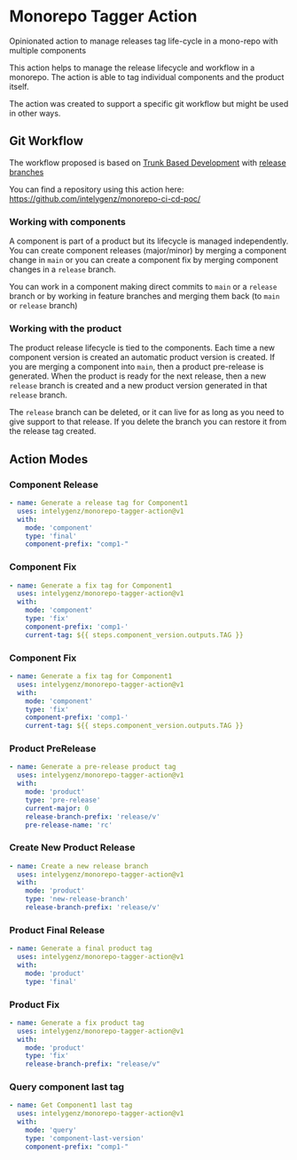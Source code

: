 # Monorepo Tagger Action

Opinionated action to manage releases tag life-cycle in a mono-repo with multiple components

This action helps to manage the release lifecycle and workflow in a monorepo. The action is able to tag individual 
components and the product itself.

The action was created to support a specific git workflow but might be used in other ways.

## Git Workflow

The workflow proposed is based on [Trunk Based Development](https://trunkbaseddevelopment.com/) with 
[release branches](https://trunkbaseddevelopment.com/branch-for-release/)

You can find a repository using this action here: https://github.com/intelygenz/monorepo-ci-cd-poc/

### Working with components

A component is part of a product but its lifecycle is managed independently. You can create component releases (major/minor)
by merging a component change in `main` or you can create a component fix by merging component changes in a `release` branch.

You can work in a component making direct commits to `main` or a `release` branch or by working in feature branches and
merging them back (to `main` or `release` branch)

### Working with the product

The product release lifecycle is tied to the components. Each time a new component version is created an automatic product
version is created. If you are merging a component into `main`, then a product pre-release is generated. When the product
is ready for the next release, then a new `release` branch is created and a new product version generated in that `release` branch.

The `release` branch can be deleted, or it can live for as long as you need to give support to that release. If you delete
the branch you can restore it from the release tag created.

## Action Modes

### Component Release

```yaml
- name: Generate a release tag for Component1
  uses: intelygenz/monorepo-tagger-action@v1
  with:
    mode: 'component'
    type: 'final'
    component-prefix: "comp1-"
```

### Component Fix

```yaml
- name: Generate a fix tag for Component1
  uses: intelygenz/monorepo-tagger-action@v1
  with:
    mode: 'component'
    type: 'fix'
    component-prefix: 'comp1-'
    current-tag: ${{ steps.component_version.outputs.TAG }}
```

### Component Fix

```yaml
- name: Generate a fix tag for Component1
  uses: intelygenz/monorepo-tagger-action@v1
  with:
    mode: 'component'
    type: 'fix'
    component-prefix: 'comp1-'
    current-tag: ${{ steps.component_version.outputs.TAG }}
```

### Product PreRelease  

```yaml
- name: Generate a pre-release product tag
  uses: intelygenz/monorepo-tagger-action@v1
  with:
    mode: 'product'
    type: 'pre-release'
    current-major: 0
    release-branch-prefix: 'release/v'
    pre-release-name: 'rc'
```

### Create New Product Release

```yaml
- name: Create a new release branch
  uses: intelygenz/monorepo-tagger-action@v1
  with:
    mode: 'product'
    type: 'new-release-branch'
    release-branch-prefix: 'release/v'
```

### Product Final Release

```yaml
- name: Generate a final product tag
  uses: intelygenz/monorepo-tagger-action@v1
  with:
    mode: 'product'
    type: 'final'
```

### Product Fix

```yaml
- name: Generate a fix product tag
  uses: intelygenz/monorepo-tagger-action@v1
  with:
    mode: 'product'
    type: 'fix'
    release-branch-prefix: "release/v"
```

### Query component last tag

```yaml
- name: Get Component1 last tag
  uses: intelygenz/monorepo-tagger-action@v1
  with:
    mode: 'query'
    type: 'component-last-version'
    component-prefix: "comp1-"
```